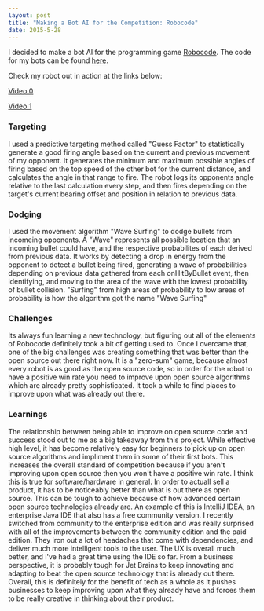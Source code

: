 ```yaml
---
layout: post
title: "Making a Bot AI for the Competition: Robocode"
date: 2015-5-28
---
```


I decided to make a bot AI for the programming game [Robocode](http://robowiki.net/wiki/Main_Page). The code for my bots can be found [here](https://github.com/16francej/My-first-bot/tree/master/src). 

Check my robot out in action at the links below: 

[Video 0](https://www.youtube.com/watch?v=QeSxsuZ-kws&t=8s)

[Video 1](https://www.youtube.com/watch?v=9PadLRQHhak)

### Targeting
I used a predictive targeting method called "Guess Factor" to statistically generate a good firing angle based on the current and previous movement of my opponent. It generates the minimum and maximum possible angles of firing based on the top speed of the other bot for the current distance, and calculates the angle in that range to fire. The robot logs its opponents angle relative to the last calculation every step, and then fires depending on the target's current bearing offset and position in relation to previous data. 

### Dodging
I used the movement algorithm "Wave Surfing" to dodge bullets from incomeing opponents. A "Wave" represents all possible location that an incoming bullet could have, and the respective probabilites of each derived from previous data. It works by detecting a drop in energy from the opponent to detect a bullet being fired, generating a wave of probabilities depending on previous data gathered from each onHitByBullet event, then identifying, and moving to the area of the wave with the lowest probability of bullet collision. "Surfing" from high areas of probability to low areas of probability is how the algorithm got the name "Wave Surfing" 

### Challenges
Its always fun learning a new technology, but figuring out all of the elements of Robocode definitely took a bit of getting used to. Once I overcame that, one of the big challenges was creating something that was better than the open source out there right now. It is a "zero-sum" game, because almost every robot is as good as the open source code, so in order for the robot to have a positive win rate you need to improve upon open source algorithms which are already pretty sophisticated. It took a while to find places to improve upon what was already out there. 

### Learnings
The relationship between being able to improve on open source code and success stood out to me as a big takeaway from this project. While effective high level, it has become relatively easy for beginners to pick up on open source algorithms and impliment them in some of their first bots. This increases the overall standard of competition because if you aren't improving upon open source then you won't have a positive win rate. I think this is true for software/hardware in general. In order to actuall sell a product, it has to be noticeably better than what is out there as open source. This can be tough to achieve because of how advanced certain open source technologies already are. An example of this is IntelliJ IDEA, an enterprise Java IDE that also has a free community version. I recently switched from community to the enterprise edition and was really surprised with all of the improvements between the community edition and the paid edition. They iron out a lot of headaches that come with dependencies, and deliver much more intelligent tools to the user. The UX is overall much better, and i've had a great time using the IDE so far. From a business perspective, it is probably tough for Jet Brains to keep innovating and adapting to beat the open source technology that is already out there. Overall, this is definitely for the benefit of tech as a whole as it pushes businesses to keep improving upon what they already have and forces them to be really creative in thinking about their product. 


